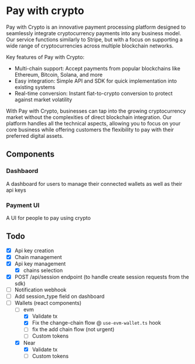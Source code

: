 # Pay with crypto
Pay with Crypto is an innovative payment processing platform designed to seamlessly integrate cryptocurrency payments into any business model. Our service functions similarly to Stripe, but with a focus on supporting a wide range of cryptocurrencies across multiple blockchain networks.

Key features of Pay with Crypto:

- Multi-chain support: Accept payments from popular blockchains like Ethereum, Bitcoin, Solana, and more
- Easy integration: Simple API and SDK for quick implementation into existing systems
- Real-time conversion: Instant fiat-to-crypto conversion to protect against market volatility

With Pay with Crypto, businesses can tap into the growing cryptocurrency market without the complexities of direct blockchain integration. Our platform handles all the technical aspects, allowing you to focus on your core business while offering customers the flexibility to pay with their preferred digital assets.

## Components 
### Dashbaord 
A dashboard for users to manage their connected wallets as well as their api keys

### Payment UI
A UI for people to pay using crypto

## Todo
- [x] Api key creation
- [x] Chain management
- [x] Api key management
    - [x] chains selection
- [x] POST /api/session endpoint (to handle create session requests from the sdk)
- [ ] Notification webhook 
- [ ] Add session_type field on dashboard
- [ ] Wallets (react components)
    - [ ] evm
        - [x] Validate tx
        - [x] Fix the change-chain flow @ `use-evm-wallet.ts` hook
        - [ ] fix the add chain flow (not urgent)
        - [ ] Custom tokens
    - [x] Near
        - [x] Validate tx
        - [ ] Custom tokens
